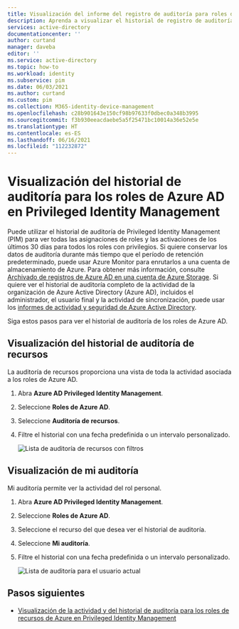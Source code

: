 ```yaml
---
title: Visualización del informe del registro de auditoría para roles de Azure AD en PIM de Azure AD | Microsoft Docs
description: Aprenda a visualizar el historial de registro de auditoría de los roles de Azure AD en Privileged Identity Management (PIM) de Azure AD.
services: active-directory
documentationcenter: ''
author: curtand
manager: daveba
editor: ''
ms.service: active-directory
ms.topic: how-to
ms.workload: identity
ms.subservice: pim
ms.date: 06/03/2021
ms.author: curtand
ms.custom: pim
ms.collection: M365-identity-device-management
ms.openlocfilehash: c28b901643e150cf98b97633f0dbec0a348b3995
ms.sourcegitcommit: f3b930eeacdaebe5a5f25471bc10014a36e52e5e
ms.translationtype: HT
ms.contentlocale: es-ES
ms.lasthandoff: 06/16/2021
ms.locfileid: "112232872"
---
```

# <a name="view-audit-history-for-azure-ad-roles-in-privileged-identity-management"></a>Visualización del historial de auditoría para los roles de Azure AD en Privileged Identity Management

Puede utilizar el historial de auditoría de Privileged Identity Management (PIM) para ver todas las asignaciones de roles y las activaciones de los últimos 30 días para todos los roles con privilegios. Si quiere conservar los datos de auditoría durante más tiempo que el período de retención predeterminado, puede usar Azure Monitor para enrutarlos a una cuenta de almacenamiento de Azure. Para obtener más información, consulte [Archivado de registros de Azure AD en una cuenta de Azure Storage](../reports-monitoring/quickstart-azure-monitor-route-logs-to-storage-account.md). Si quiere ver el historial de auditoría completo de la actividad de la organización de Azure Active Directory (Azure AD), incluidos el administrador, el usuario final y la actividad de sincronización, puede usar los [informes de actividad y seguridad de Azure Active Directory](../reports-monitoring/overview-reports.md).

Siga estos pasos para ver el historial de auditoría de los roles de Azure AD.

## <a name="view-resource-audit-history"></a>Visualización del historial de auditoría de recursos

La auditoría de recursos proporciona una vista de toda la actividad asociada a los roles de Azure AD.

1. Abra **Azure AD Privileged Identity Management**.

1. Seleccione **Roles de Azure AD**.

1. Seleccione **Auditoría de recursos**.

1. Filtre el historial con una fecha predefinida o un intervalo personalizado.

    ![Lista de auditoría de recursos con filtros](media/azure-pim-resource-rbac/rbac-resource-audit.png)

## <a name="view-my-audit"></a>Visualización de mi auditoría

Mi auditoría permite ver la actividad del rol personal.

1. Abra **Azure AD Privileged Identity Management**.

1. Seleccione **Roles de Azure AD**.

1. Seleccione el recurso del que desea ver el historial de auditoría.

1. Seleccione **Mi auditoría**.

1. Filtre el historial con una fecha predefinida o un intervalo personalizado.

    ![Lista de auditoría para el usuario actual](media/azure-pim-resource-rbac/my-audit-time.png)

## <a name="next-steps"></a>Pasos siguientes

- [Visualización de la actividad y del historial de auditoría para los roles de recursos de Azure en Privileged Identity Management](azure-pim-resource-rbac.md)

